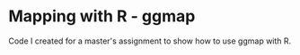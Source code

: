 # Mapping with R - ggmap

Code I created for a master's assignment to show how to use ggmap with R.
